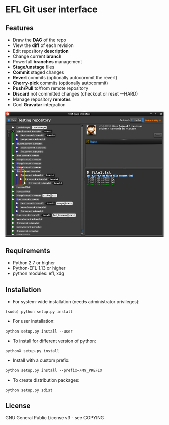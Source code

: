 
EFL Git user interface
==================


## Features ##

* Draw the **DAG** of the repo
* View the **diff** of each revision
* Edit repository **description**
* Change current **branch**
* Powerfull **branches** management
* **Stage/unstage** files
* **Commit** staged changes
* **Revert** commits (optionally autocommit the revert)
* **Cherry-pick** commits (optionally autocommit)
* **Push/Pull** to/from remote repository
* **Discard** not committed changes (checkout <files> or reset --HARD)
* Manage repository **remotes**
* Cool **Gravatar** integration

![Screenshot1](https://github.com/davemds/egitu/blob/master/data/screenshots/screenshot1.jpg)


## Requirements ##

* Python 2.7 or higher
* Python-EFL 1.13 or higher
* python modules: efl, xdg


## Installation ##

* For system-wide installation (needs administrator privileges):

 `(sudo) python setup.py install`

* For user installation:

 `python setup.py install --user`

* To install for different version of python:

 `pythonX setup.py install`

* Install with a custom prefix:

 `python setup.py install --prefix=/MY_PREFIX`

* To create distribution packages:

 `python setup.py sdist`


## License ##

GNU General Public License v3 - see COPYING

